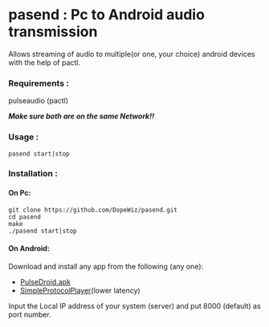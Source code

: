 # pasend : Pc to Android audio transmission

Allows streaming of audio to multiple(or one, your choice) android devices with the help of pactl.

### Requirements :

pulseaudio (pactl)

***Make sure both are on the same Network!!***

### Usage :

`pasend start|stop`

### Installation :

#### On Pc:

```
git clone https://github.com/DopeWiz/pasend.git
cd pasend
make
./pasend start|stop
```

#### On Android:

Download and install any app from the following (any one):
- [PulseDroid.apk](https://github.com/dront78/PulseDroid/tree/master/bin)
- [SimpleProtocolPlayer](https://play.google.com/store/apps/details?id=com.kaytat.simpleprotocolplayer&hl=en)(lower latency)

Input the Local IP address of your system (server) and put 8000 (default) as port number.
